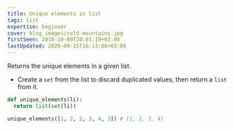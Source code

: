```yaml
---
title: Unique elements in list
tags: list
expertise: beginner
cover: blog_images/cold-mountains.jpg
firstSeen: 2018-10-09T20:01:19+03:00
lastUpdated: 2020-09-15T16:13:06+03:00
---
```


Returns the unique elements in a given list.

- Create a `set` from the list to discard duplicated values, then return a `list` from it.

```py
def unique_elements(li):
  return list(set(li))
```

```py
unique_elements([1, 2, 2, 3, 4, 3]) # [1, 2, 3, 4]
```

